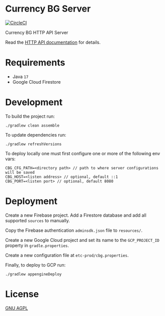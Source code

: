 Currency BG Server
============================

[![CircleCI](https://dl.circleci.com/status-badge/img/gh/vexelon-dot-net/currencybg.server/tree/feature%2Fgcp-migration.svg?style=svg)](https://dl.circleci.com/status-badge/redirect/gh/vexelon-dot-net/currencybg.server/tree/feature%2Fgcp-migration)

Currency BG HTTP API Server

Read the [HTTP API documentation](docs/API.md) for details.

# Requirements

* Java `17`
* Google Cloud Firestore

# Development

To build the project run:

	./gradlew clean assemble

To update dependencies run:

    ./gradlew refreshVersions

To deploy locally one must first configure one or more of the following env vars:

    CBG_CFG_PATH=<directory path> // path to where server configurations will be saved
    CBG_HOST=<listen address> // optional, default ::1
    CBG_PORT=<listen port> // optional, default 8080

# Deployment

Create a new Firebase project. Add a Firestore database and add all supported `sources` to manually.

Copy the Firebase authentication `adminsdk.json` file to `resources/`.

Create a new Google Cloud project and set its name to the `GCP_PROJECT_ID` property in `gradle.properties`.

Create a new configuration file at `etc-prod/cbg.properties`.

Finally, to deploy to GCP run:

    ./gradlew appengineDeploy

# License

[GNU AGPL](LICENSE) 
